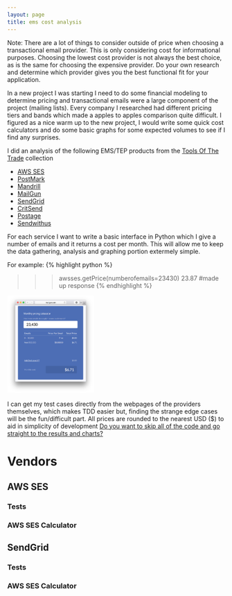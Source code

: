 ```yaml
---
layout: page
title: ems cost analysis
---
```


<p class="message">
  Note: There are a lot of things to consider outside of price when choosing a transactional email provider. This is only considering cost for informational purposes. Choosing the lowest cost provider is not always the best choice, as is the same for choosing the expensive provider. Do your own research and determine which provider gives you the best functional fit for your application.
</p>
In a new project I was starting I need to do some financial modeling to determine pricing and transactional emails were a large component of the project (mailing lists). Every company I researched had different pricing tiers and bands which made a apples to apples comparison quite difficult. I figured as a nice warm up to the new project, I would write some quick cost calculators and do some basic graphs for some expected volumes to see if I find any surprises.

I did an analysis of the following EMS/TEP products from the [Tools Of The Trade](https://github.com/cjbarber/ToolsOfTheTrade#transactional-email) collection

* [AWS SES](https://aws.amazon.com/ses/)
* [PostMark](https://postmarkapp.com/)
* [Mandrill](http://mandrill.com/)
* [MailGun](http://www.mailgun.com/)
* [SendGrid](http://sendgrid.com/)
* [CritSend](http://www.critsend.com/)
* [Postage](http://postageapp.com/)
* [Sendwithus](https://www.sendwithus.com/)

For each service I want to write a basic interface in Python which I give a number of emails and it returns a cost per month. This will allow me to keep the data gathering, analysis and graphing portion extermely simple.

For example:
{% highlight python %}
>>> awsses.getPrice(numberofemails=23430)
23.87 #made up response
{% endhighlight %}


<img class="parafloat" src="/public/images/ems/cost-calculator.png" width="200" padding="20">

I can get my test cases directly from the webpages of the providers themselves, which makes TDD easier but, finding the strange edge cases will be the fun/difficult part. All prices are rounded to the nearest USD ($) to aid in simplicity of development [Do you want to skip all of the code and go straight to the results and charts?](#results)

# Vendors

## AWS SES

### Tests
<script src="https://gist-it.appspot.com/github/adamgilman/ems-costing/blob/master/tests/tests_awsses.py"></script>

### AWS SES Calculator
<script src="https://gist-it.appspot.com/github/adamgilman/ems-costing/blob/master/vendors/awsses.py"></script>

## SendGrid

### Tests
<script src="https://gist-it.appspot.com/github/adamgilman/ems-costing/blob/master/tests/tests_sendgrid.py"></script>

### AWS SES Calculator
<script src="https://gist-it.appspot.com/github/adamgilman/ems-costing/blob/master/vendors/sendgrid.py"></script>
